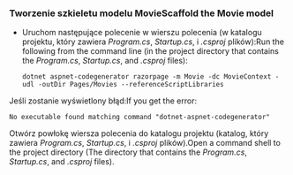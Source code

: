 <a name="scaffold"></a>

### <a name="scaffold-the-movie-model"></a><span data-ttu-id="20ac8-101">Tworzenie szkieletu modelu Movie</span><span class="sxs-lookup"><span data-stu-id="20ac8-101">Scaffold the Movie model</span></span>

* <span data-ttu-id="20ac8-102">Uruchom następujące polecenie w wierszu polecenia (w katalogu projektu, który zawiera *Program.cs*, *Startup.cs*, i *.csproj* plików):</span><span class="sxs-lookup"><span data-stu-id="20ac8-102">Run the following from the command line (in the project directory that contains the *Program.cs*, *Startup.cs*, and *.csproj* files):</span></span>

  ```console
  dotnet aspnet-codegenerator razorpage -m Movie -dc MovieContext -udl -outDir Pages/Movies --referenceScriptLibraries
  ```

<span data-ttu-id="20ac8-103">Jeśli zostanie wyświetlony błąd:</span><span class="sxs-lookup"><span data-stu-id="20ac8-103">If you get the error:</span></span>

  ```
  No executable found matching command "dotnet-aspnet-codegenerator"
  ```

<span data-ttu-id="20ac8-104">Otwórz powłokę wiersza polecenia do katalogu projektu (katalog, który zawiera *Program.cs*, *Startup.cs*, i *.csproj* plików).</span><span class="sxs-lookup"><span data-stu-id="20ac8-104">Open a command shell to the project directory (The directory that contains the *Program.cs*, *Startup.cs*, and *.csproj* files).</span></span>
